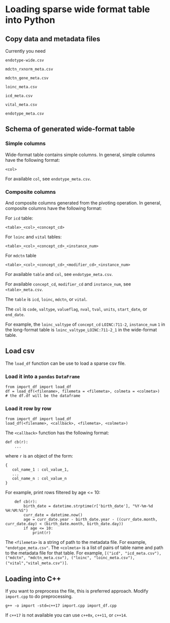 # Loading sparse wide format table into Python #

## Copy data and metadata files ##

Currently you need

`endotype-wide.csv`

`mdctn_rxnorm_meta.csv`

`mdctn_gene_meta.csv`

`loinc_meta.csv`

`icd_meta.csv`

`vital_meta.csv`

`endotype_meta.csv`

## Schema of generated wide-format table ##

### Simple columns ###

Wide-format table contains simple columns. In general, simple columns have the following format:

```<col>```

For available `col`, see `endotype_meta.csv`.

### Composite columns ###

And composite columns generated from the pivoting operation. In general, composite columns have the following format:

For `icd` table:

```<table>_<col>_<concept_cd>```

For `loinc` and `vital` tables:

```<table>_<col>_<concept_cd>_<instance_num>```

For `mdctn` table

```<table>_<col>_<concept_cd>_<modifier_cd>_<instance_num>```

For available `table` and `col`, see `endotype_meta.csv`.

For available `concept_cd`, `modifier_cd` and `instance_num`, see `<table>_meta.csv`.

The `table` is `icd`, `loinc`, `mdctn`, or `vital`.

The `col` is `code`, `valtype`, `valueflag`, `nval`, `tval`, `units`, `start_date`, or `end_date`. 

For example, the `loinc_valtype` of `concept_cd` `LOINC:711-2`, `instance_num` `1` in the long-format table is `loinc_valtype_LOINC:711-2_1` in the wide-format table.

## Load csv ##

The `load_df` function can be use to load a sparse csv file.

### Load it into a `pandas` `DataFrame` ###

```
from import_df import load_df
df = load_df(<filename>, filemeta = <filemeta>, colmeta = <colmeta>)
# the df.df will be the dataframe
```

### Load it row by row ###
```
from import_df import load_df
load_df(<filename>, <callback>, <filemeta>, <colmeta>)
```

The `<callback>` function has the following format:

```
def cb(r):
    ...
```

where `r` is an object of the form:

```
{
   col_name_1 : col_value_1,
   ...
   col_name_n : col_value_n
}
```
For example, print rows filtered by age <= 10:

```
    def cb(r):
        birth_date = datetime.strptime(r['birth_date'], "%Y-%m-%d %H:%M:%S")
        curr_date = datetime.now()
        age = curr_date.year - birth_date.year - ((curr_date.month, curr_date.day) < (birth_date.month, birth_date.day))
        if age <= 10:
            print(r)
```

The `<filemeta>` is a string of path to the metadata file. For example, `"endotype_meta.csv"`.
The `<colmeta>` is a list of pairs of table name and path to the metadata file for that table. For example, `[("icd", "icd_meta.csv"), ("mdctn", "mdctn_meta.csv"), ("loinc", "loinc_meta.csv"),("vital","vital_meta.csv")]`.

## Loading into C++ ##

If you want to preprocess the file, this is preferred approach. Modify `import.cpp` to do preprocessing.

```
g++ -o import -std=c++17 import.cpp import_df.cpp
```

If `c++17` is not available you can use `c++0x`, `c++11`, or `c++14`.
